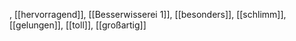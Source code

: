 , [[hervorragend]], [[Besserwisserei 1]], [[besonders]], [[schlimm]], [[gelungen]], [[toll]], [[großartig]]